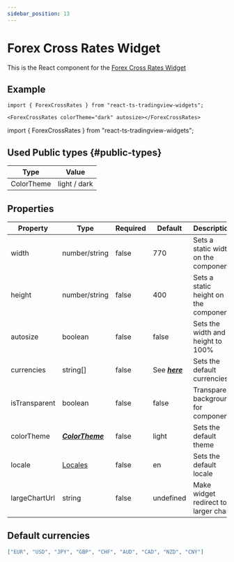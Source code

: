 ```yaml
---
sidebar_position: 13
---
```


# Forex Cross Rates Widget

This is the React component for the [Forex Cross Rates Widget](https://www.tradingview.com/widget/forex-cross-rates/)

## Example

```
import { ForexCrossRates } from "react-ts-tradingview-widgets";

<ForexCrossRates colorTheme="dark" autosize></ForexCrossRates>
```

import { ForexCrossRates } from "react-ts-tradingview-widgets";

<ForexCrossRates colorTheme="dark" autosize></ForexCrossRates>

## Used Public types {#public-types}

| Type       | Value        |
| ---------- | ------------ |
| ColorTheme | light / dark |

## Properties

| Property      | Type                              | Required | Default                       | Description                           |
| ------------- | --------------------------------- | -------- | ----------------------------- | ------------------------------------- |
| width         | number/string                     | false    | 770                           | Sets a static width on the component  |
| height        | number/string                     | false    | 400                           | Sets a static height on the component |
| autosize      | boolean                           | false    | false                         | Sets the width and height to 100%     |
| currencies    | string[]                          | false    | See [_**here**_](#currencies) | Sets the default currencies           |
| isTransparent | boolean                           | false    | false                         | Transparent background for component  |
| colorTheme    | [_**ColorTheme**_](#public-types) | false    | light                         | Sets the default theme                |
| locale        | [Locales](../types/Locales.md)    | false    | en                            | Sets the default locale               |
| largeChartUrl | string                            | false    | undefined                     | Make widget redirect to larger chart  |

## Default currencies

```json
["EUR", "USD", "JPY", "GBP", "CHF", "AUD", "CAD", "NZD", "CNY"]
```
